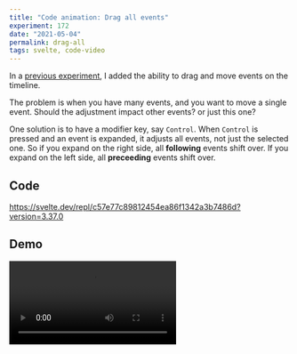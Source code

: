 ```yaml
---
title: "Code animation: Drag all events"
experiment: 172
date: "2021-05-04"
permalink: drag-all
tags: svelte, code-video
---
```


In a [previous experiment](/posts/drag-snap-move-resize), I added the ability to drag and move events on the timeline.

The problem is when you have many events, and you want to move a single event. Should the adjustment impact other events? or just this one?

One solution is to have a modifier key, say `Control`. When `Control` is pressed and an event is expanded, it adjusts all events, not just the selected one. So if you expand on the right side, all **following** events shift over. If you expand on the left side, all **preceeding** events shift over.

## Code

https://svelte.dev/repl/c57e77c89812454ea86f1342a3b7486d?version=3.37.0

## Demo

<video controls src="https://res.cloudinary.com/dzwnkx0mk/video/upload/v1620182134/1000experiments.dev/drag-expand-all_ued66v.mp4"/>

## Notes

- This doesn't handle grid snapping properly. Will have to look into that.
